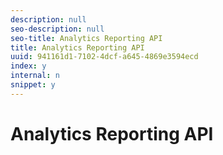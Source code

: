 ```yaml
---
description: null
seo-description: null
seo-title: Analytics Reporting API
title: Analytics Reporting API
uuid: 941161d1-7102-4dcf-a645-4869e3594ecd
index: y
internal: n
snippet: y
---
```


# Analytics Reporting API

